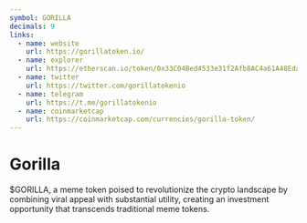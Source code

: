 ```yaml
---
symbol: GORILLA
decimals: 9
links:
  - name: website
    url: https://gorillatoken.io/
  - name: explorer
    url: https://etherscan.io/token/0x33C04Bed4533e31f2Afb8AC4a61A48Eda38C4fA0
  - name: twitter
    url: https://twitter.com/gorillatokenio
  - name: telegram
    url: https://t.me/gorillatokenio
  - name: coinmarketcap
    url: https://coinmarketcap.com/currencies/gorilla-token/
---
```


# Gorilla

$GORILLA, a meme token poised to revolutionize the crypto landscape by combining viral appeal with substantial utility, creating an investment opportunity that transcends traditional meme tokens.
